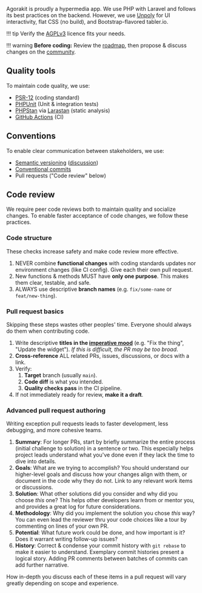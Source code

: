 Agorakit is proudly a hypermedia app. We use PHP with Laravel and follows its best practices on the backend. However, we use [Unpoly](https://unpoly.com/) for UI interactivity, flat CSS (no build), and Bootstrap-flavored tabler.io.

!!! tip
    Verify the [AGPLv3](https://www.fsf.org/bulletin/2021/fall/the-fundamentals-of-the-agplv3) licence fits your needs.

!!! warning
    **Before coding:** Review the [roadmap](https://app.agorakit.org/groups/2014/discussions/18470), then propose & discuss changes on the [community](https://app.agorakit.org/groups/2014).

## Quality tools
To maintain code quality, we use:

* [PSR-12](https://www.php-fig.org/psr/psr-12/) (coding standard)
* [PHPUnit](https://phpunit.de/index.html) (Unit & integration tests)
* [PHPStan](https://phpstan.org/) via [Larastan](https://github.com/larastan/larastan?tab=readme-ov-file#%EF%B8%8F-about-larastan) (static analysis)
* [GitHub Actions](https://github.com/agorakit/agorakit/actions) (CI)

## Conventions
To enable clear communication between stakeholders, we use:

* [Semantic versioning](https://semver.org/) ([discussion](https://app.agorakit.org/groups/2014/discussions/18427))
* [Conventional commits](https://www.conventionalcommits.org)
* Pull requests ("Code review" below)

## Code review
We require peer code reviews both to maintain quality and socialize changes. To enable faster acceptance of code changes, we follow these practices.

### Code structure
These checks increase safety and make code review more effective.

1. NEVER combine **functional changes** with coding standards updates nor environment changes (like CI config). Give each their own pull request.
1. New functions & methods MUST have **only one purpose**. This makes them clear, testable, and safe.
1. ALWAYS use descriptive **branch names** (e.g. `fix/some-name` or `feat/new-thing`).

### Pull request basics
Skipping these steps wastes other peoples' time. Everyone should always do them when contributing code.

1. Write descriptive **titles in the [imperative mood](https://grammar.collinsdictionary.com/us/easy-learning/the-imperative)** (e.g. "Fix the thing", "Update the widget"). _If this is difficult, the PR may be too broad_.
1. **Cross-reference** ALL related PRs, issues, discussions, or docs with a link.
1. Verify:
    1. **Target** branch (usually `main`).
    1. **Code diff** is what you intended.
    1. **Quality checks pass** in the CI pipeline.
1. If not immediately ready for review, **make it a draft**.

### Advanced pull request authoring
Writing exception pull requests leads to faster development, less debugging, and more cohesive teams.

1. **Summary**: For longer PRs, start by briefly summarize the entire process (initial challenge to solution) in a sentence or two. This especially helps project leads understand what you've done even if they lack the time to dive into details.
1. **Goals**: What are we trying to accomplish? You should understand our higher-level goals and discuss how your changes align with them, or document in the code why they do not. Link to any relevant work items or discussions.
1. **Solution**: What other solutions did you consider and why did you choose _this_ one? This helps other developers learn from or mentor you, and provides a great log for future considerations.
1. **Methodology**: Why did you implement the solution you chose _this_ way? You can even lead the reviewer thru your code choices like a tour by commenting on lines of your own PR.
1. **Potential**: What future work could be done, and how important is it? Does it warrant writing follow-up issues?
1. **History**: Correct & condense your commit history with `git rebase` to make it easier to understand. Exemplary commit histories present a logical story. Adding PR comments between batches of commits can add further narrative.

How in-depth you discuss each of these items in a pull request will vary greatly depending on scope and experience.
